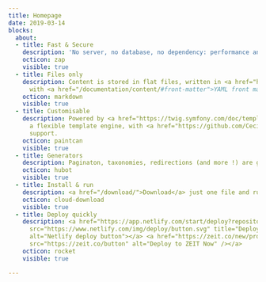 ```yaml
---
title: Homepage
date: 2019-03-14
blocks:
  about:
  - title: Fast & Secure
    description: 'No server, no database, no dependency: performance and security.'
    octicon: zap
    visible: true
  - title: Files only
    description: Content is stored in flat files, written in <a href="https://daringfireball.net/projects/markdown/">Markdown</a>
      with <a href="/documentation/content/#front-matter">YAML front matter</a>.
    octicon: markdown
    visible: true
  - title: Customisable
    description: Powered by <a href="https://twig.symfony.com/doc/templates.html">Twig</a>,
      a flexible template engine, with <a href="https://github.com/Cecilapp/theme-hyde">theme</a>
      support.
    octicon: paintcan
    visible: true
  - title: Generators
    description: Paginaton, taxonomies, redirections (and more !) are generated automatically.
    octicon: hubot
    visible: true
  - title: Install & run
    description: <a href="/download/">Download</a> just one file and run it!
    octicon: cloud-download
    visible: true
  - title: Deploy quickly
    description: <a href="https://app.netlify.com/start/deploy?repository=https://github.com/Cecilapp/the-butler"><img
      src="https://www.netlify.com/img/deploy/button.svg" title="Deploy to Netlify"
      alt="Netlify deploy button"></a> <a href="https://zeit.co/new/project?template=https://github.com/Cecilapp/the-butler"><img
      src="https://zeit.co/button" alt="Deploy to ZEIT Now" /></a>
    octicon: rocket
    visible: true

---
```

